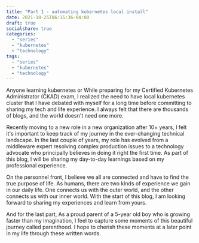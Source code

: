 ```yaml
---
title: "Part 1 - automating kubernetes local install"
date: 2021-10-25T06:15:36-04:00
draft: true
socialshare: true
categories:
  - "series"
  - "kubernetes"
  - "technology"
tags:
  - "series"
  - "kubernetes"
  - "technology"
---
```



Anyone learning kubernetes or While preparing for my Certified Kubernetes Administrator (CKAD) exam, I realized the need to have local kubernetes cluster that  I have debated with myself for a long time before committing to sharing my tech and life experience. I always felt that there are thousands of blogs, and the world doesn't need one more.

<!--more-->

Recently moving to a new role in a new organization after 10+ years, I felt it's important to keep track of my journey in the ever-changing technical landscape. In the last couple of years, my role has evolved from a middleware expert resolving complex production issues to a technology advocate who principally believes in doing it right the first time.  As part of this blog, I will be sharing my day-to-day learnings based on my professional experience. 

On the personnel front, I believe we all are connected and have to find the true purpose of life. As humans, there are two kinds of experience we gain in our daily life. One connects us with the outer world, and the other connects us with our inner world. With the start of this blog, I am looking forward to sharing my experiences and learn from yours.

And for the last part, As a proud parent of a 5-year old boy who is growing faster than my imagination, I feel to capture some moments of this beautiful journey called parenthood.  I hope to cherish these moments at a later point in my life through these written words.
